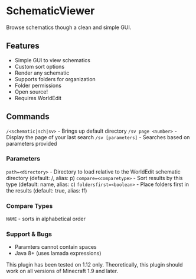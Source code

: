 # SchematicViewer
Browse schematics though a clean and simple GUI.

## Features
- Simple GUI to view schematics
- Custom sort options
- Render any schematic
- Supports folders for organization
- Folder permissions
- Open source!
- Requires WorldEdit

## Commands
`/<schematic|sch|sv>` - Brings up default directory
`/sv page <number>` - Display the page of your last search
`/sv [parameters]` - Searches based on parameters provided

### Parameters
`path=<directory>` - Directory to load relative to the WorldEdit schematic directory (default: /, alias: p)
`compare=<comparetype>` - Sort results by this type (default: name, alias: c)
`foldersfirst=<boolean>` - Place folders first in the results (default: true, alias: ff)

### Compare Types
`NAME` - sorts in alphabetical order

### Support & Bugs
- Paramters cannot contain spaces
- Java 8+ (uses lamada expressions)

This plugin has been tested on 1.12 only. Theoretically, this plugin should work on all versions of Minecraft 1.9 and later.